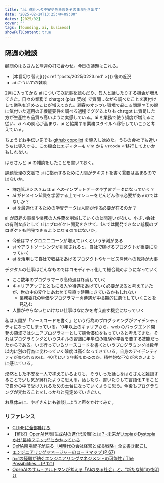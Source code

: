 ```yaml
---
title: "ai 進化への不安や危機感をそのまま吐き出す"
date: "2025-02-28T13:25:40+09:00"
dates: [2025/02]
cover: ""
tags: [founding, ai, business]
showFullContent: true
---
```


## 隔週の雑談

顧問のはらさんと隔週の打ち合わせ。今日の議題はこれら。

* [本番切り替え]({{< ref "posts/2025/0223.md" >}}) 後の近況
* ai についての雑談

2月に入ってから ai についての記事を読んだり、知人と話したりする機会が増えてきた。日々の業務で chatgpt (plus 契約) で質問しながら調べたことを裏付けして業務を進めることが増えてきた。顧客のオンプレ環境で起こる問題やその際に気付いた運用の非機能要件を調べる過程でググるよりも chatgpt に質問した方が生産性も品質も高いように実感している。ai を業務で使う頻度が増えるに従い、ai への関心が高まり、ai と協業する業務スタイルへ移行していこうと考えている。

ちょうどお手伝い先でも [github copoilot](https://docs.github.com/ja/copilot) を導入し始めた。うちの会社でも近いうちに導入する。この機会にエディターも vim から vscode へ移行してよいかもしれない。

はらさんと ai の雑談をしたことを書いておく。

課題管理の文脈で ai に指示するために人間がテキストを書く需要は高まるのではないか。

* 課題管理システムは ai へのインプットデータや学習データになっていく？
* ai がドメイン知識を学習する上でイシューをどんどん作る必要があるのではないか？
* ai を最適化するための学習データは人間が作る必要が在るのか？

ai が既存の事業や業務の人件費を削減していくのは間違いがない。小さい会社の有利な点として ai にプロダクト開発をさせて、1人では開発できない規模のプロダクトも開発できるようになるのではないか。

* 今後はマイクロユニコーンが増えていくという予測がある
* si やアウトソーシングが削減されると、自社で稼げるプロダクトが重要になっていく
* ai を活用して自社で収益をあげるプロダクトやサービス開発への転換が大事

デジタルの仕事はどんなものではコモディティ化して総合職のようになっていく

* ここ数年のプログラマーの高待遇は終焉していく
* キャリアアップとともに収入や待遇をあげていく必要があると考えていたが、世の中の変化にあわせて見直す時期にきているかもしれない
  * 業務委託の単価やプログラマーの待遇が中長期的に悪化していくことを見込む
* 人間がやらないといけない仕事はなにかを考え直す機会になっていく

私は人間が「ソースコードを書く」という行為のプログラミングがアイデンティティになってしまっている。10年以上のキャリアから、web のバックエンド開発の領域ではシニアプログラマーとして競合優位をもっていると考えてきた。それはプログラミングというスキルの習熟に年単位の経験や学習を要する技能だったからである。いま行っているソースコードを書くというプログラミングは数年以内に別の行為に変わっていく確度は高くなってきている。自身のアイデンティティが失われるのは、40代という年齢もあるのか、精神的な不安が大きいように感じている。

漠然とした不安を一人で抱えているよりも、そういった話しをはらさんと雑談することで少し気が紛れたように思える。話したり、書いたりして言語化することで自分の中で受け入れるための土台になっていくように思う。今後もプログラミングが変わることをしっかりと見定めていきたい。

お昼休みに、やぎさんにも雑談しようと声をかけてみた。

### リファレンス

* [CLINEに全部賭けろ](https://zenn.dev/mizchi/articles/all-in-on-cline)
* [【解説】OpenAI発表[生成AIの進化5段階]とは？-未来がUtopiaかDystopiaかは"最終ステップ"にかかっている](https://note.com/naka_68/n/nb5c07bdb1eba)
* [DeNA南場智子が語る「AI時代の会社経営と成長戦略」全文書き起こし](https://fullswing.dena.com/archives/100153/)
* [エンジニアリングマネージャーのロードマップ (P 67)](https://hirokidaichi.github.io/presentation/emconf.html#67)
* [n=1の経験が紡ぐエンジニアリングマネジメントの可能性 / The Possibilities... (P 121)](https://speakerdeck.com/iwashi86/the-possibilities-of-engineering-management-from-n-equals-1-experiences?slide=121)
* [OpenAIのサム・アルトマンが考える「AIのある社会」と、“新たな知”の夜明け](https://wired.jp/article/openai-sam-altman-vision/)
